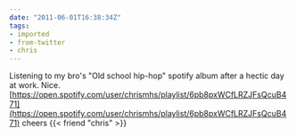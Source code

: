 ```yaml
---
date: "2011-06-01T16:38:34Z"
tags:
- imported
- from-twitter
- chris
---
```

Listening to my bro's "Old school hip-hop" spotify album after a hectic day at work. Nice. [https://open.spotify.com/user/chrismhs/playlist/6pb8pxWCfLRZJFsQcuB471](https://open.spotify.com/user/chrismhs/playlist/6pb8pxWCfLRZJFsQcuB471) cheers {{< friend "chris" >}}
